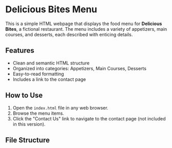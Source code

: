 # Delicious Bites Menu

This is a simple HTML webpage that displays the food menu for **Delicious Bites**, a fictional restaurant. The menu includes a variety of appetizers, main courses, and desserts, each described with enticing details.

## Features

- Clean and semantic HTML structure
- Organized into categories: Appetizers, Main Courses, Desserts
- Easy-to-read formatting
- Includes a link to the contact page

## How to Use

1. Open the `index.html` file in any web browser.
2. Browse the menu items.
3. Click the "Contact Us" link to navigate to the contact page (not included in this version).

## File Structure


